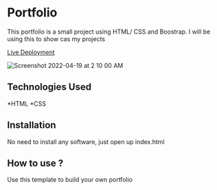 # Portfolio
This portfolio is a small project using HTML/ CSS and Boostrap. I will be using this to show cas my projects

[Live Deployment](https://jeffkelly-porfolio.netlify.app/)

![Screenshot 2022-04-19 at 2 10 00 AM](https://user-images.githubusercontent.com/102613164/163874954-131b4b1f-cf70-4f5c-b5ee-8c283a0cd880.png)

## Technologies Used
*HTML
*CSS
## Installation
No need to install any software, just open up index.html
## How to use ?
Use this template to build your own portfolio
